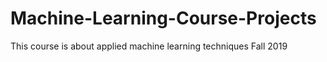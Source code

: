 # Machine-Learning-Course-Projects
This course is about applied machine learning techniques
Fall 2019
